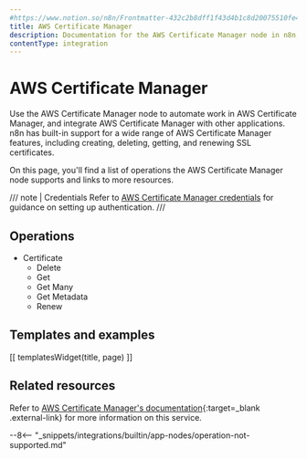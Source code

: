 ```yaml
---
#https://www.notion.so/n8n/Frontmatter-432c2b8dff1f43d4b1c8d20075510fe4
title: AWS Certificate Manager
description: Documentation for the AWS Certificate Manager node in n8n, a workflow automation platform. Includes details of operations and configuration, and links to examples and credentials information.
contentType: integration
---
```


# AWS Certificate Manager

Use the AWS Certificate Manager node to automate work in AWS Certificate Manager, and integrate AWS Certificate Manager with other applications. n8n has built-in support for a wide range of AWS Certificate Manager features, including creating, deleting, getting, and renewing SSL certificates.

On this page, you'll find a list of operations the AWS Certificate Manager node supports and links to more resources.

/// note | Credentials
Refer to [AWS Certificate Manager credentials](/integrations/builtin/credentials/aws/) for guidance on setting up authentication. 
///

## Operations

* Certificate
	* Delete
	* Get
	* Get Many
	* Get Metadata
	* Renew

## Templates and examples

<!-- see https://www.notion.so/n8n/Pull-in-templates-for-the-integrations-pages-37c716837b804d30a33b47475f6e3780 -->
[[ templatesWidget(title, page) ]]

## Related resources

Refer to [AWS Certificate Manager's documentation](https://docs.aws.amazon.com/acm/latest/userguide/acm-overview.html){:target=_blank .external-link} for more information on this service.

--8<-- "_snippets/integrations/builtin/app-nodes/operation-not-supported.md"

